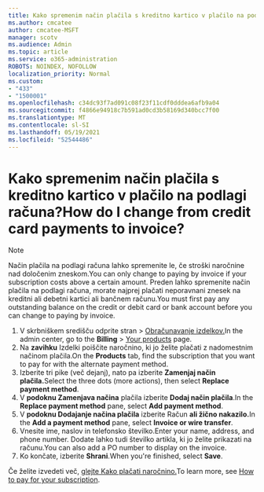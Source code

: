 ```yaml
---
title: Kako spremenim način plačila s kreditno kartico v plačilo na podlagi računa?
ms.author: cmcatee
author: cmcatee-MSFT
manager: scotv
ms.audience: Admin
ms.topic: article
ms.service: o365-administration
ROBOTS: NOINDEX, NOFOLLOW
localization_priority: Normal
ms.custom:
- "433"
- "1500001"
ms.openlocfilehash: c34dc93f7ad091c08f23f11cdf0dddea6afb9a04
ms.sourcegitcommit: f4866e94918c7b591ad0cd3b58169d340bcc7f00
ms.translationtype: MT
ms.contentlocale: sl-SI
ms.lasthandoff: 05/19/2021
ms.locfileid: "52544486"
---
```

# <a name="how-do-i-change-from-credit-card-payments-to-invoice"></a><span data-ttu-id="88478-102">Kako spremenim način plačila s kreditno kartico v plačilo na podlagi računa?</span><span class="sxs-lookup"><span data-stu-id="88478-102">How do I change from credit card payments to invoice?</span></span>

> [!NOTE]
> <span data-ttu-id="88478-103">Način plačila na podlagi računa lahko spremenite le, če stroški naročnine nad določenim zneskom.</span><span class="sxs-lookup"><span data-stu-id="88478-103">You can only change to paying by invoice if your subscription costs above a certain amount.</span></span> <span data-ttu-id="88478-104">Preden lahko spremenite način plačila na podlagi računa, morate najprej plačati neporavnani znesek na kreditni ali debetni kartici ali bančnem računu.</span><span class="sxs-lookup"><span data-stu-id="88478-104">You must first pay any outstanding balance on the credit or debit card or bank account before you can change to paying by invoice.</span></span>

1. <span data-ttu-id="88478-105">V skrbniškem središču odprite stran  >  [Obračunavanje izdelkov.](https://go.microsoft.com/fwlink/p/?linkid=842054)</span><span class="sxs-lookup"><span data-stu-id="88478-105">In the admin center, go to the **Billing** > [Your products](https://go.microsoft.com/fwlink/p/?linkid=842054) page.</span></span>
2. <span data-ttu-id="88478-106">Na **zavihku** Izdelki poiščite naročnino, ki jo želite plačati z nadomestnim načinom plačila.</span><span class="sxs-lookup"><span data-stu-id="88478-106">On the **Products** tab, find the subscription that you want to pay for with the alternate payment method.</span></span>
3. <span data-ttu-id="88478-107">Izberite tri pike (več dejanj), nato pa izberite **Zamenjaj način plačila.**</span><span class="sxs-lookup"><span data-stu-id="88478-107">Select the three dots (more actions), then select **Replace payment method**.</span></span>
4. <span data-ttu-id="88478-108">V **podoknu Zamenjava načina** plačila izberite **Dodaj način plačila**.</span><span class="sxs-lookup"><span data-stu-id="88478-108">In the **Replace payment method** pane, select **Add payment method**.</span></span>
5. <span data-ttu-id="88478-109">V **podoknu Dodajanje načina plačila** izberite Račun **ali žično nakazilo.**</span><span class="sxs-lookup"><span data-stu-id="88478-109">In the **Add a payment method** pane, select **Invoice or wire transfer**.</span></span>
6. <span data-ttu-id="88478-110">Vnesite ime, naslov in telefonsko številko.</span><span class="sxs-lookup"><span data-stu-id="88478-110">Enter your name, address, and phone number.</span></span> <span data-ttu-id="88478-111">Dodate lahko tudi številko artikla, ki jo želite prikazati na računu.</span><span class="sxs-lookup"><span data-stu-id="88478-111">You can also add a PO number to display on the invoice.</span></span>
7. <span data-ttu-id="88478-112">Ko končate, izberite **Shrani**.</span><span class="sxs-lookup"><span data-stu-id="88478-112">When you're finished, select **Save**.</span></span>

<span data-ttu-id="88478-113">Če želite izvedeti več, [glejte Kako plačati naročnino.](/microsoft-365/commerce/billing-and-payments/pay-for-your-subscription)</span><span class="sxs-lookup"><span data-stu-id="88478-113">To learn more, see [How to pay for your subscription](/microsoft-365/commerce/billing-and-payments/pay-for-your-subscription).</span></span>